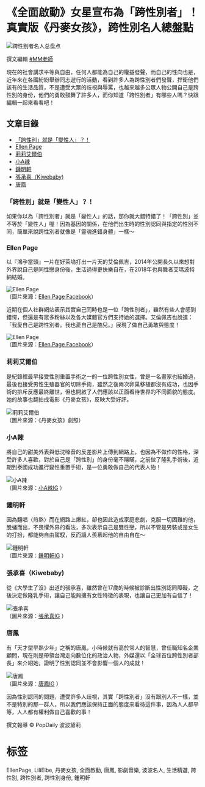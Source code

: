 # 《全面啟動》女星宣布為「跨性別者」！真實版《丹麥女孩》，跨性別名人總盤點

![跨性别者名人总盘点](https://www.popdaily.com.tw/shaper/u/202408/15b0b70e-6316-4b86-9b30-70b89ec141c6.jpg)

撰文編輯 [#MM老師](https://www.popdaily.com.tw/search/%23MM%E8%80%81%E5%B8%AB?filter=ALL&sort=RELEVANT)

現在的社會講求平等與自由，任何人都能為自己的權益發聲，而自己的性向也是，近年來在各國紛紛舉辦同志遊行的活動，看到許多人為跨性別者們發聲，捍衛他們該有的生活品質，不是遭受大眾的歧視與辱罵，也越來越多公眾人物公開自己是跨性別的身份，他們的勇敢鼓舞了許多人，而你知道「跨性別者」有哪些人嗎？快跟編輯一起來看看吧！

## 文章目錄

- [「跨性別」就是「變性人」？！](#h3-0)
- [Ellen Page](#h3-1)
- [莉莉艾爾伯](#h3-2)
- [小A辣](#h3-3)
- [鍾明軒](#h3-4)
- [張承喜（Kiwebaby)](#h3-5)
- [唐鳳](#h3-6)

### 「跨性別」就是「變性人」？！

如果你以為「跨性別者」就是「變性人」的話，那你就大錯特錯了！「跨性別」並不等於「變性人」喔！因為基因的關係，在他們出生時的性別認同與指定的性別不同，簡單來說跨性別者就像是「靈魂進錯身體」一樣～

### Ellen Page

以『鴻孕當頭』一片在好萊塢打出一片天的艾倫佩吉，2014年公開長久以來想對外界說自己是同性戀身份後，生活過得更快樂自在，在2018年也與舞者艾瑪波特納結婚。

![Ellen Page](https://www.popdaily.com.tw/shaper/wp-content/uploads/2020/12/fbcpie8k8so4gk80ggkso8gsqku1w8.jpg)  
（圖片來源：[Ellen Page Facebook](https://www.facebook.com/TheElliotPage/photos/10156387753922449)）

近期在個人社群網站表示其實自己同時也是一位「跨性別者」，雖然有些人會感到錯愕，但還是有眾多粉絲以及各大媒體官方們支持她的選擇。艾倫佩吉也說道：「我愛自己是跨性別者。我也愛自己是酷兒。」展現了做自己勇敢與態度！

![Ellen Page](https://www.popdaily.com.tw/shaper/wp-content/uploads/2020/12/6cbx7j5al4w04s8c80gowgo4sqku22c-932x1000.jpg)  
（圖片來源：[Ellen Page Facebook](https://www.facebook.com/TheElliotPage/photos/10158082658817449)）

### 莉莉艾爾伯

是紀錄裡最早接受性別重置手術之一的一位跨性別女性，曾是一名畫家也結婚過，最後也接受男性生殖器官的切除手術，雖然之後兩次卵巢移植都沒有成功，也因手術的排斥反應最終離世，但也開啟了人們應該以正面看待世界的不同面貌的態度。她的故事也翻拍成電影《丹麥女孩》，反映大受好評。

![莉莉艾爾伯](https://www.popdaily.com.tw/shaper/wp-content/uploads/2020/12/f3hpjkky8dcggw8c8o8ss0wowqkve13-1000x545.jpeg)  
（圖片來源：《丹麥女孩》劇照）

### 小A辣

將自己的甜美外表與低沈嗓音的反差影片上傳到網路上，也因為不做作的性格，深受許多人喜歡，對於自己是「跨性別」的身份毫不隱瞞，之前做了隆乳手術後，近期到泰國成功進行變性重置手術，是一位勇敢做自己的代表人物！

![小A辣](https://www.popdaily.com.tw/shaper/wp-content/uploads/2020/12/1becevjskckks0cgkkk8w0sokqku9yi-800x1000.jpeg)  
（圖片來源：[小A辣IG](https://www.instagram.com/p/CIDKftTp1bT/?utm_source=ig_web_copy_link) ）

### 鍾明軒

因為翻唱〈煎熬〉而在網路上爆紅，卻也因此造成家庭悲劇，克服一切困難的他，脫蛹而出，不畏懼外界的看法，多次表示自己是雙性戀，所以不管是男裝或是女生的打扮，都能夠自由駕馭，反而讓人羨慕起他的自由自在～

![鍾明軒](https://www.popdaily.com.tw/shaper/wp-content/uploads/2020/12/a4dtd2aiylko8ccksg4g48488qku9yf-1000x1000.jpeg)  
（圖片來源：[鍾明軒IG](https://www.instagram.com/p/CFodLmandOI/?utm_source=ig_web_copy_link) ）

### 張承喜（Kiwebaby)

從《大學生了沒》出道的張承喜，雖然曾在17歲的時候被診斷出性別認同障礙，之後決定做隆乳手術，讓自己能夠擁有女性特徵的表現，也讓自己更加有自信了！

![張承喜](https://www.popdaily.com.tw/shaper/wp-content/uploads/2020/12/s3hbw0rdte88ck08k0400ocoqku9yk-1000x1000.jpeg)  
（圖片來源：[張承喜IG](https://www.instagram.com/p/CHyLefEnw3a/?utm_source=ig_web_copy_link) ）

### 唐鳳

有「天才型早熟少年」之稱的唐鳳，小時候就有高於常人的智慧，曾任職知名企業顧問，現在則是帶領台灣走向數位化的政治人物，外媒還以「全球首位跨性別者部長」來介紹她，證明了性別認同並不會影響一個人的成就！

![唐鳳](https://www.popdaily.com.tw/shaper/wp-content/uploads/2020/12/7uudzq321c00ks4o4scoocss4qkuhy6-1000x1000.jpeg)  
（圖片來源：[唐鳳IG](https://www.instagram.com/p/B0oISZpAbKV/?utm_source=ig_web_copy_link) ）

因為性別認同的問題，遭受許多人歧視，其實「跨性別者」沒有跟別人不一樣，並不是特別的那一群人，所以我們應該保持正面的態度來看待這件事，因為人人都平等，人人都有權利做自己喜歡的事！

撰文報導 © PopDaily 波波黛莉

# 标签
EllenPage, LiliElbe, 丹麥女孩, 全面啟動, 唐鳳, 影劇音樂, 波波名人, 生活精選, 跨性別, 跨性別者, 跨性別身份, 鍾明軒